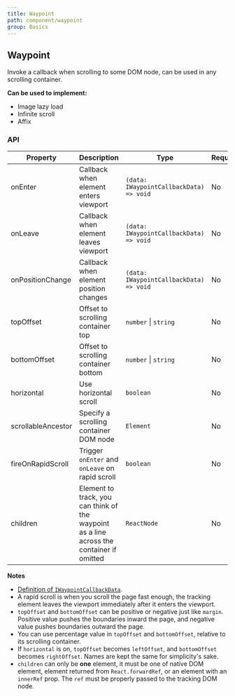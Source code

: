 ```yaml
---
title: Waypoint
path: component/waypoint
group: Basics
---
```


## Waypoint

Invoke a callback when scrolling to some DOM node, can be used in any scrolling container.

**Can be used to implement:**

- Image lazy load
- Infinite scroll
- Affix

### API

| Property           | Description                                                                               | Type                                    | Required | Default | Alternative |
| ------------------ | ----------------------------------------------------------------------------------------- | --------------------------------------- | -------- | ------- | ----------- |
| onEnter            | Callback when element enters viewport                                                     | `(data: IWaypointCallbackData) => void` | No       |         |             |
| onLeave            | Callback when element leaves viewport                                                     | `(data: IWaypointCallbackData) => void` | No       |         |             |
| onPositionChange   | Callback when element position changes                                                    | `(data: IWaypointCallbackData) => void` | No       |         |             |
| topOffset          | Offset to scrolling container top                                                         | `number` \| `string`                    | No       | `0px`   |             |
| bottomOffset       | Offset to scrolling container bottom                                                      | `number` \| `string`                    | No       | `0px`   |             |
| horizontal         | Use horizontal scroll                                                                     | `boolean`                               | No       | `false` | `true`      |
| scrollableAncestor | Specify a scrolling container DOM node                                                    | `Element`                               | No       |         |             |
| fireOnRapidScroll  | Trigger `onEnter` and `onLeave` on rapid scroll                                           | `boolean`                               | No       | `true`  |             |
| children           | Element to track, you can think of the waypoint as a line across the container if omitted | `ReactNode`                             | No       |         |             |

**Notes**

- [Definition of `IWaypointCallbackData`](../../apidoc/interfaces/iwaypointcallbackdata.html).
- A rapid scroll is when you scroll the page fast enough, the tracking element leaves the viewport immediately after it enters the viewport.
- `topOffset` and `bottomOffset` can be positive or negative just like `margin`. Positive value pushes the boundaries inward the page, and negative value pushes boundaries outward the page.
- You can use percentage value in `topOffset` and `bottomOffset`, relative to its scrolling container.
- If `horizontal` is on, `topOffset` becomes `leftOffset`, and `bottomOffset` becomes `rightOffset`. Names are kept the same for simplicity's sake.
- `children` can only be **one** element, it must be one of native DOM element, element returned from `React.forwardRef`, or an element with an `innerRef` prop. The `ref` must be properly passed to the tracking DOM node.
